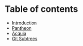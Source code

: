 # Table of contents

* [Introduction](README.md)
* [Pantheon](panthon.md)
* [Acquia](acquia.md)
* [Git Subtrees](git-subtrees.md)

